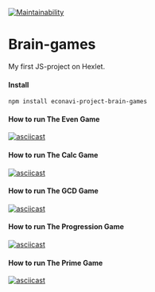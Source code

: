 [![Maintainability](https://api.codeclimate.com/v1/badges/90d5a78fc1aae0987db2/maintainability)](https://codeclimate.com/github/econavi/frontend-project-44/maintainability)

# Brain-games
My first JS-project on Hexlet.

#### Install
```
npm install econavi-project-brain-games
```

#### How to run The Even Game
[![asciicast](https://asciinema.org/a/fSVANOCq9DKtYN7Rel5CC5bhD.svg)](https://asciinema.org/a/fSVANOCq9DKtYN7Rel5CC5bhD)

#### How to run The Calc Game
[![asciicast](https://asciinema.org/a/LAtmdjKCyByNmuc7RNdbOvbwz.svg)](https://asciinema.org/a/LAtmdjKCyByNmuc7RNdbOvbwz)

#### How to run The GCD Game
[![asciicast](https://asciinema.org/a/HXCMZcMypCMc5iVXb4xK8eFci.svg)](https://asciinema.org/a/HXCMZcMypCMc5iVXb4xK8eFci)

#### How to run The Progression Game
[![asciicast](https://asciinema.org/a/mTwtnYXox7YtY83c3txFdLWcD.svg)](https://asciinema.org/a/mTwtnYXox7YtY83c3txFdLWcD)

#### How to run The Prime Game
[![asciicast](https://asciinema.org/a/pWuagjXFoVMHLCS9QHcETQvuV.svg)](https://asciinema.org/a/pWuagjXFoVMHLCS9QHcETQvuV)
